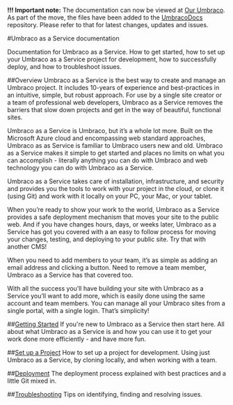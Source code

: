 __!!! Important note:__ The documentation can now be viewed at [Our Umbraco](https://our.umbraco.org/documentation/Umbraco-as-a-Service/).
As part of the move, the files have been added to the [UmbracoDocs](https://github.com/umbraco/UmbracoDocs) repository. Please refer to that for latest changes, updates and issues.

#Umbraco as a Service documentation

Documentation for Umbraco as a Service. How to get started, how to set up your Umbraco as a Service project for development, how to successfully deploy, and how to troubleshoot issues.

##Overview
Umbraco as a Service is the best way to create and manage an Umbraco project. It includes 10-years of experience and best-practices in an intuitive, simple, but robust approach. For use by a single site creator or a team of professional web developers, Umbraco as a Service removes the barriers that slow down projects and get in the way of beautiful, functional sites.

Umbraco as a Service is Umbraco, but it’s a whole lot more. Built on the Microsoft Azure cloud and encompassing web standard approaches, Umbraco as as Service is familiar to Umbraco users new and old. Umbraco as a Service makes it simple to get started and places no limits on what you can accomplish - literally anything you can do with Umbraco and web technology you can do with Umbraco as a Service.

Umbraco as a Service takes care of installation, infrastructure, and security and provides you the tools to work with your project in the cloud, or clone it (using Git) and work with it locally on your PC, your Mac, or your tablet.

When you’re ready to show your work to the world, Umbraco as a Service provides a safe deployment mechanism that moves your site to the public web. And if you have changes hours, days, or weeks later, Umbraco as a Service has got you covered with a an easy to follow process for moving your changes, testing, and deploying to your public site. Try that with another CMS!

When you need to add members to your team, it’s as simple as adding an email address and clicking a button. Need to remove a team member, Umbraco as a Service has that covered too.

With all the success you’ll have building your site with Umbraco as a Service you’ll want to add more, which is easily done using the same account and team members. You can manage all your Umbraco sites from a single portal, with a single login.  That’s simplicity!

##[Getting Started](GetStarted/index.md)
If you're new to Umbraco as a Service then start here. All about what Umbraco as a Service is and how you can use it to get your work done more efficiently - and have more fun.

##[Set up a Project](SetUp/index.md)
How to set up a project for development. Using just Umbraco as a Service, by cloning locally, and when working with a team.

##[Deployment](Deployment/index.md)
The deployment process explained with best practices and a little Git mixed in.

##[Troubleshooting](Troubleshooting/index.md)
Tips on identifying, finding and resolving issues.
